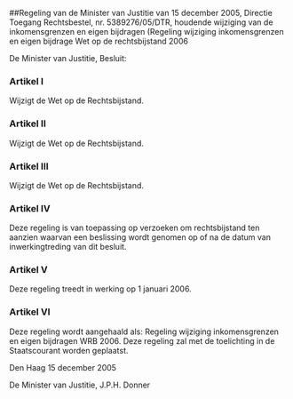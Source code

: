 <meta http-equiv='Content-Type' content='text/html; charset=utf-8' />

##Regeling van de Minister van Justitie van 15 december 2005, Directie Toegang Rechtsbestel, nr. 5389276/05/DTR, houdende wijziging van de inkomensgrenzen en eigen bijdragen (Regeling wijziging inkomensgrenzen en eigen bijdrage Wet op de rechtsbijstand 2006 

De Minister van Justitie,  Besluit:    

### Artikel  I  

Wijzigt de Wet op de Rechtsbijstand.

### Artikel  II  

Wijzigt de Wet op de Rechtsbijstand.

### Artikel  III  

Wijzigt de Wet op de Rechtsbijstand.

### Artikel  IV  

Deze regeling is van toepassing op verzoeken om rechtsbijstand ten aanzien waarvan een beslissing wordt genomen op of na de datum van inwerkingtreding van dit besluit. 

### Artikel  V  

Deze regeling treedt in werking op 1 januari 2006. 

### Artikel  VI  

Deze regeling wordt aangehaald als: Regeling wijziging inkomensgrenzen en eigen bijdragen WRB 2006. 
Deze regeling zal met de toelichting in de Staatscourant worden geplaatst.   

Den Haag 
15 december 2005   

De 
Minister van Justitie, 
J.P.H. Donner     
